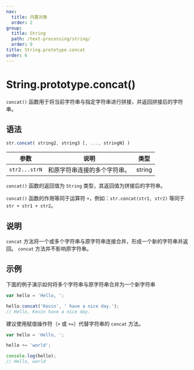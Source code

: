 ```yaml
---
nav:
  title: 内置对象
  order: 2
group:
  title: String
  path: /text-processing/string/
  order: 9
title: String.prototype.concat
order: 6
---
```


# String.prototype.concat()

`concat()` 函数用于将当前字符串与指定字符串进行拼接，并返回拼接后的字符串。

## 语法

```js
str.concat( string2, string3 [, ..., stringN] )
```

| 参数          | 说明                         | 类型   |
| ------------- | ---------------------------- | ------ |
| `str2...strN` | 和原字符串连接的多个字符串。 | string |

`concat()` 函数的返回值为 `String` 类型，其返回值为拼接后的字符串。

`concat()` 函数的作用等同于运算符 `+`，例如：`str.concat(str1, str2)` 等同于 `str + str1 + str2`。

## 说明

`concat` 方法将一个或多个字符串与原字符串连接合并，形成一个新的字符串并返回。 `concat` 方法并不影响原字符串。

## 示例

下面的例子演示如何将多个字符串与原字符串合并为一个新字符串

```js
var hello = 'Hello, ';

hello.concat('Kevin', ' have a nice day.');
// Hello, Kevin have a nice day.
```

建议使用赋值操作符（`+` 或 `+=`）代替字符串的 `concat` 方法。

```js
var hello = 'Hello, ';

hello += 'world';

console.log(hello);
// Hello, world
```
